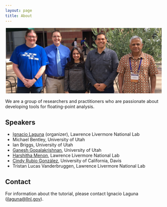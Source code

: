 ```yaml
---
layout: page
title: About
---
```


<center>
<img src="/images/tutorial_group_pic.jpg" alt="drawing" width="500"/>
</center>

We are a group of researchers and practitioners who are passionate about developing tools for floating-point analysis.

## Speakers

* [Ignacio Laguna](http://lagunaresearch.org/) (organizer), Lawrence Livermore National Lab
* Michael Bentley, University of Utah
* Ian Briggs, University of Utah
* [Ganesh Gopalakrishnan](https://www.cs.utah.edu/~ganesh/), University of Utah
* [Harshitha Menon](http://harshithamenon.com/), Lawrence Livermore National Lab
* [Cindy Rubio González](https://web.cs.ucdavis.edu/~rubio/), University of California, Davis
* Tristan Lucas Vanderbruggen, Lawrence Livermore National Lab


## Contact

For information about the tutorial, please contact Ignacio Laguna (ilaguna@llnl.gov).
